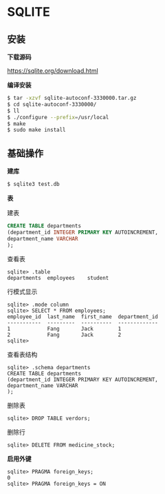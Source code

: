 # SQLITE


## 安装

**下载源码**

https://sqlite.org/download.html

**编译安装**

```sh
$ tar -xzvf sqlite-autoconf-3330000.tar.gz
$ cd sqlite-autoconf-3330000/
$ ll
$ ./configure --prefix=/usr/local
$ make
$ sudo make install
```


## 基础操作


**建库**

```sh
$ sqlite3 test.db
```

**表**

建表

```sql
CREATE TABLE departments
(department_id INTEGER PRIMARY KEY AUTOINCREMENT,
department_name VARCHAR
);
```

查看表

```
sqlite> .table
departments  employees    student
```

行模式显示

```
sqlite> .mode column
sqlite> SELECT * FROM employees;
employee_id  last_name  first_name  department_id
-----------  ---------  ----------  -------------
1            Fang       Jack        1
2            Fang       Jack        2
sqlite>
```

查看表结构

```
sqlite> .schema departments
CREATE TABLE departments
(department_id INTEGER PRIMARY KEY AUTOINCREMENT,
department_name VARCHAR
);
```

删除表

```
sqlite> DROP TABLE verdors;
```

删除行

```
sqlite> DELETE FROM medicine_stock;
```
**启用外键**

```
sqlite> PRAGMA foreign_keys;
0
sqlite> PRAGMA foreign_keys = ON
```
